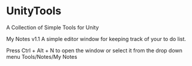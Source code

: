 # UnityTools
A Collection of Simple Tools for Unity

My Notes v1.1
A simple editor window for keeping track of your to do list.

Press Ctrl + Alt + N to open the window or select it from the drop down menu Tools/Notes/My Notes
